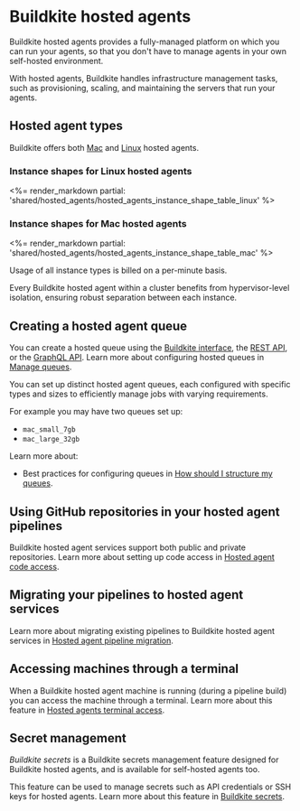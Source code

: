# Buildkite hosted agents

Buildkite hosted agents provides a fully-managed platform on which you can run your agents, so that you don't have to manage agents in your own self-hosted environment.

With hosted agents, Buildkite handles infrastructure management tasks, such as provisioning, scaling, and maintaining the servers that run your agents.

## Hosted agent types

Buildkite offers both [Mac](/docs/pipelines/hosted-agents/mac) and [Linux](/docs/pipelines/hosted-agents/linux) hosted agents.

### Instance shapes for Linux hosted agents

<%= render_markdown partial: 'shared/hosted_agents/hosted_agents_instance_shape_table_linux' %>

### Instance shapes for Mac hosted agents

<%= render_markdown partial: 'shared/hosted_agents/hosted_agents_instance_shape_table_mac' %>

Usage of all instance types is billed on a per-minute basis.

Every Buildkite hosted agent within a cluster benefits from hypervisor-level isolation, ensuring robust separation between each instance.

## Creating a hosted agent queue

You can create a hosted queue using the [Buildkite interface](#create-a-hosted-queue-using-the-buildkite-interface), the [REST API](#create-a-hosted-queue-using-the-rest-api), or the [GraphQL API](#create-a-hosted-queue-using-the-graphql-api). Learn more about configuring hosted queues in [Manage queues](/docs/pipelines/clusters/manage-queues).

You can set up distinct hosted agent queues, each configured with specific types and sizes to efficiently manage jobs with varying requirements.

For example you may have two queues set up:

- `mac_small_7gb`
- `mac_large_32gb`

Learn more about:

- Best practices for configuring queues in [How should I structure my queues](/docs/pipelines/clusters#clusters-and-queues-best-practices-how-should-i-structure-my-queues).

## Using GitHub repositories in your hosted agent pipelines

Buildkite hosted agent services support both public and private repositories. Learn more about setting up code access in [Hosted agent code access](/docs/pipelines/hosted-agents/code-access).

## Migrating your pipelines to hosted agent services

Learn more about migrating existing pipelines to Buildkite hosted agent services in [Hosted agent pipeline migration](/docs/pipelines/hosted-agents/pipeline-migration).

## Accessing machines through a terminal

When a Buildkite hosted agent machine is running (during a pipeline build) you can access the machine through a terminal. Learn more about this feature in [Hosted agents terminal access](/docs/pipelines/hosted-agents/terminal-access).

## Secret management

_Buildkite secrets_ is a Buildkite secrets management feature designed for Buildkite hosted agents, and is available for self-hosted agents too.

This feature can be used to manage secrets such as API credentials or SSH keys for hosted agents. Learn more about this feature in [Buildkite secrets](/docs/pipelines/security/secrets/buildkite-secrets).
